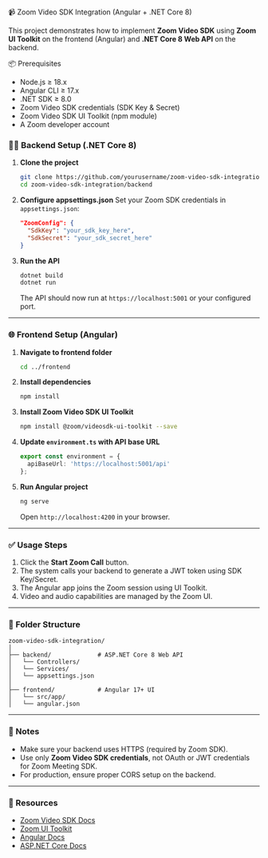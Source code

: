 
📹 Zoom Video SDK Integration (Angular + .NET Core 8)

This project demonstrates how to implement **Zoom Video SDK** using **Zoom UI Toolkit** on the frontend (Angular) and **.NET Core 8 Web API** on the backend.

📦 Prerequisites

* Node.js ≥ 18.x
* Angular CLI ≥ 17.x
* .NET SDK ≥ 8.0
* Zoom Video SDK credentials (SDK Key & Secret)
* Zoom Video SDK UI Toolkit (npm module)
* A Zoom developer account
  
### 🧑‍💻 Backend Setup (.NET Core 8)

1. **Clone the project**

   ```bash
   git clone https://github.com/yourusername/zoom-video-sdk-integration.git
   cd zoom-video-sdk-integration/backend
   ```

2. **Configure appsettings.json**
   Set your Zoom SDK credentials in `appsettings.json`:

   ```json
   "ZoomConfig": {
     "SdkKey": "your_sdk_key_here",
     "SdkSecret": "your_sdk_secret_here"
   }
   ```

3. **Run the API**

   ```bash
   dotnet build
   dotnet run
   ```

   The API should now run at `https://localhost:5001` or your configured port.

---

### 🌐 Frontend Setup (Angular)

1. **Navigate to frontend folder**

   ```bash
   cd ../frontend
   ```

2. **Install dependencies**

   ```bash
   npm install
   ```

3. **Install Zoom Video SDK UI Toolkit**

   ```bash
   npm install @zoom/videosdk-ui-toolkit --save
   ```

4. **Update `environment.ts` with API base URL**

   ```ts
   export const environment = {
     apiBaseUrl: 'https://localhost:5001/api'
   };
   ```

5. **Run Angular project**

   ```bash
   ng serve
   ```

   Open `http://localhost:4200` in your browser.

---

### ✅ Usage Steps

1. Click the **Start Zoom Call** button.
2. The system calls your backend to generate a JWT token using SDK Key/Secret.
3. The Angular app joins the Zoom session using UI Toolkit.
4. Video and audio capabilities are managed by the Zoom UI.

---

### 📁 Folder Structure

```
zoom-video-sdk-integration/
│
├── backend/             # ASP.NET Core 8 Web API
│   └── Controllers/
│   └── Services/
│   └── appsettings.json
│
├── frontend/            # Angular 17+ UI
│   └── src/app/
│   └── angular.json
```

---

### 📌 Notes

* Make sure your backend uses HTTPS (required by Zoom SDK).
* Use only **Zoom Video SDK credentials**, not OAuth or JWT credentials for Zoom Meeting SDK.
* For production, ensure proper CORS setup on the backend.

---

### 🔗 Resources

* [Zoom Video SDK Docs](https://marketplace.zoom.us/docs/sdk/video/web/)
* [Zoom UI Toolkit](https://www.npmjs.com/package/@zoom/videosdk-ui-toolkit)
* [Angular Docs](https://angular.io/)
* [ASP.NET Core Docs](https://learn.microsoft.com/en-us/aspnet/core/)



